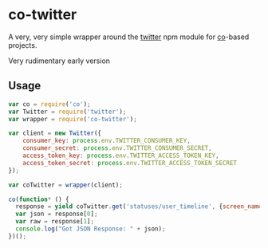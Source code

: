 # co-twitter
A very, very simple wrapper around the [twitter](https://www.npmjs.com/package/twitter) npm module for [co](https://github.com/tj/co)-based projects.

Very rudimentary early version

## Usage

````javascript
var co = require('co');
var Twitter = require('twitter');
var wrapper = require('co-twitter');

var client = new Twitter({
    consumer_key: process.env.TWITTER_CONSUMER_KEY,
    consumer_secret: process.env.TWITTER_CONSUMER_SECRET,
    access_token_key: process.env.TWITTER_ACCESS_TOKEN_KEY,
    access_token_secret: process.env.TWITTER_ACCESS_TOKEN_SECRET
});

var coTwitter = wrapper(client);

co(function* () {
  response = yield coTwitter.get('statuses/user_timeline', {screen_name: 'bjonica'};
  var json = response[0];
  var raw = response[1];
  console.log("Got JSON Response: " + json);
})();
````
